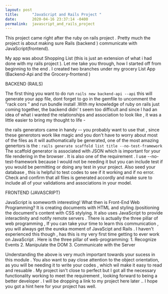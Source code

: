 ```yaml
---
layout: post
title:      "JavaScript and Rails Project "
date:       2020-04-16 23:37:14 -0400
permalink:  javascript_and_rails_project
---
```



This project came right after the ruby on rails project . Pretty much the project is about making sure  Rails (backend ) communicate with JavaScript(frontend).

My app was about Shopping List (this is just an extension of what i had done with my rails project ).  Let  me take you through, how I started off from beginning to the end . I created two branches under my grocery List App (Backend-Api and the Grocery-frontend )

BACKEND (RAILS)

The first thing you want to do  run `rails new backend-api --api`  this will generate your app file, dont forget to go in the gemfile to uncomment the "rack cors " and run bundle install .With my knowledge of ruby on rails just coming together, the backend didn' t seem too difficult  and since I had an idea of what i wanted the relationships and association to look like , it was a little easier to bring my thought to life -

the rails generators came in handy -- you probably want to use that , since these generotors work like magic and you don't have to worry about most of the files as it will authomatically be generated, one of the most amazing genertors is the :
                                `rails generate scaffold list title --no-test-framework`
The scaffold generator is associated with JSON which is important for your file rendering in the browser . It is also one of the requirement .  I use --no-test-framework because I would not be needing it but you can include test if you would be permitting or doing any test in your project.  Also seed your database , this is helpful  to test codes to see if it working and if no error.  Check and confirm  that all files is generated accordly and make sure to include all of your validations and associations in your model. 


FRONTEND (JAVASCRIPT)

JavaScript is someworth interesting! What then is Front-End Web Programming?  It is creating documents with HTML and styling /positioning the document's content with CSS stylying. It also  uses JavaScript to provide interactinity and notify remote servers . There is actually the three pillar of web programming , If you can take your time to learn this communication , you will always get the eureka moment of JavaScipt and Rails . I haven't experienced this though , has this is my very first time getting to ever work on JavaScript . Here is the three pillar of web-programming:
                1.                      Recognize Events
                2.                      Manipulate the DOM
                3.                      Communicate with the Server
                     
											
Understanding the above is very much important towards your sucess in this module .  You also want to pay close attention to the object orientation, as you will be needing it to write your codes , which wil make it easy to read and resuable . My project isn't close to perfect but  I got all the necessary functionality working to meet the requirement , looking forward to being a better developer . I will be dropping a link to my project here later .. I hope you got a hint here for your project has well.


